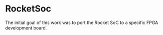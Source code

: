 # RocketSoc

The initial goal of this work was to port the Rocket SoC to a specific FPGA development board.
